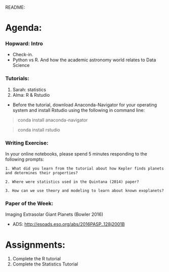 README:
# Agenda:

### Hopward: Intro
- Check-in.
- Python vs R. And how the academic astronomy world relates to Data Science

    
### Tutorials:
1. Sarah: statistics
2. Alma: R & Rstudio 
- Before the tutorial, download Anaconda-Navigator for your operating system and install Rstudio using the following in command line:
> conda install anaconda-navigator

> conda install rstudio

### Writing Exercise: 
In your online notebooks, please spend 5 minutes responding to the following prompts:

    1. What did you learn from the tutorial about how Kepler finds planets and determines their properties?
    
    2. Where were statistics used in the Quintana (2014) paper?
    
    3. How can we use theory and modeling to learn about known exoplanets?


### Paper of the Week:
Imaging Extrasolar Giant Planets (Bowler 2016)
 * ADS: http://esoads.eso.org/abs/2016PASP..128j2001B


# Assignments:

1. Complete the R tutorial
2. Complete the Statistics Tutorial
